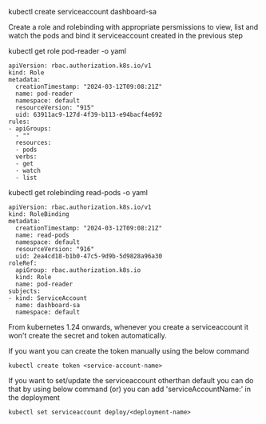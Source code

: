 kubectl create serviceaccount dashboard-sa

Create a role and rolebinding with appropriate persmissions to view, list and watch the pods and bind it serviceaccount created in the previous step

kubectl get role pod-reader -o yaml

```
apiVersion: rbac.authorization.k8s.io/v1
kind: Role
metadata:
  creationTimestamp: "2024-03-12T09:08:21Z"
  name: pod-reader
  namespace: default
  resourceVersion: "915"
  uid: 63911ac9-127d-4f39-b113-e94bacf4e692
rules:
- apiGroups:
  - ""
  resources:
  - pods
  verbs:
  - get
  - watch
  - list
```

kubectl get rolebinding read-pods -o yaml
```
apiVersion: rbac.authorization.k8s.io/v1
kind: RoleBinding
metadata:
  creationTimestamp: "2024-03-12T09:08:21Z"
  name: read-pods
  namespace: default
  resourceVersion: "916"
  uid: 2ea4cd18-b1b0-47c5-9d9b-5d9828a96a30
roleRef:
  apiGroup: rbac.authorization.k8s.io
  kind: Role
  name: pod-reader
subjects:
- kind: ServiceAccount
  name: dashboard-sa
  namespace: default
```





From kubernetes 1.24 onwards, whenever you create a serviceaccount it won't create the secret and token automatically.

If you want you can create the token manually using the below command

```
kubectl create token <service-account-name>
```

If you want to set/update the serviceaccount otherthan default you can do that by using below command (or) you can add 'serviceAccountName:<service-account-name>' in the deployment

```
kubectl set serviceaccount deploy/<deployment-name>
```





